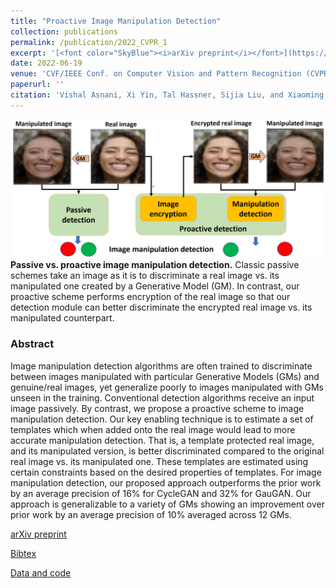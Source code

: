 ```yaml
---
title: "Proactive Image Manipulation Detection"
collection: publications
permalink: /publication/2022_CVPR_1
excerpt: '[<font color="SkyBlue"><i>arXiv preprint</i></font>](https://arxiv.org/abs/2203.15880)'
date: 2022-06-19
venue: 'CVF/IEEE Conf. on Computer Vision and Pattern Recognition (CVPR), New Orleans, LA'
paperurl: ''
citation: 'Vishal Asnani, Xi Yin, Tal Hassner, Sijia Liu, and Xiaoming Liu. <i> Proactive Image Manipulation Detection.</i> CVF/IEEE Conf. on Computer Vision and Pattern Recognition (CVPR), New Orleans, LA, 2022.'
---
```


<img src='../projects/ProactiveManipulationDetection/teaser.png'><br/>
<b>Passive vs. proactive image manipulation detection.</b> Classic passive schemes take an image as it is to discriminate a real image vs. its manipulated one created by a Generative Model (GM). In contrast, our proactive scheme performs encryption of the real image so that our detection module can better discriminate the encrypted real image vs. its manipulated counterpart.



### Abstract
Image manipulation detection algorithms are often trained to discriminate between images manipulated with particular Generative Models (GMs) and genuine/real images, yet generalize poorly to images manipulated with GMs unseen in the training. Conventional detection algorithms receive an input image passively. By contrast, we propose a proactive scheme to image manipulation detection. Our key enabling technique is to estimate a set of templates which when added onto the real image would lead to more accurate manipulation detection. That is, a template protected real image, and its manipulated version, is better discriminated compared to the original real image vs. its manipulated one. These templates are estimated using certain constraints based on the desired properties of templates. For image manipulation detection, our proposed approach outperforms the prior work by an average precision of 16% for CycleGAN and 32% for GauGAN. Our approach is generalizable to a variety of GMs showing an improvement over prior work by an average precision of 10% averaged across 12 GMs. 


[arXiv preprint](https://arxiv.org/abs/2203.15880)

[Bibtex](../projects/ProactiveManipulationDetection/BibTeX.txt)

[Data and code](https://www.github.com/vishal3477/proactive_IMD)


